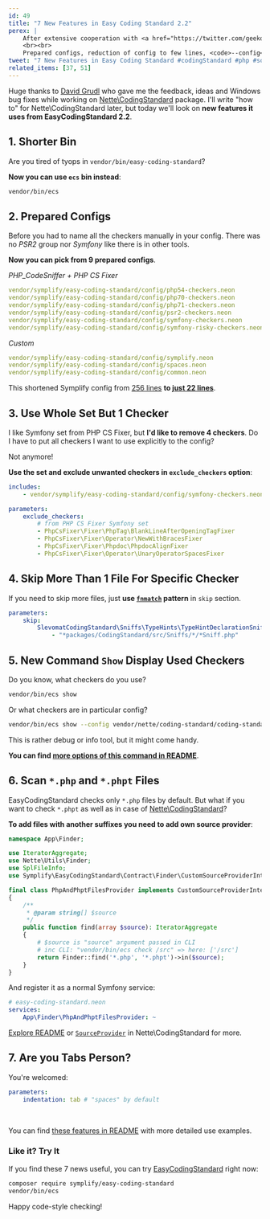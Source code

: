 ```yaml
---
id: 49
title: "7 New Features in Easy Coding Standard 2.2"
perex: |
    After extensive cooperation with <a href="https://twitter.com/geekovo/status/885152407948333056">David Grudl on Nette\CodingStandard</a> EasyCodingStandard got new features, that <strong>moved the project to completely new level of comfort</strong>.
    <br><br>
    Prepared configs, reduction of config to few lines, <code>--config</code> option and more.
tweet: "7 New Features in Easy Coding Standard #codingStandard #php #solid"
related_items: [37, 51]
---
```


Huge thanks to [David Grudl](https://github.com/dg) who gave me the feedback, ideas and Windows bug fixes while working on [Nette\CodingStandard](https://github.com/nette/coding-standard) package. I'll write "how to" for Nette\CodingStandard later, but today we'll look on **new features it uses from EasyCodingStandard 2.2**.

## 1. Shorter Bin

Are you tired of tyops in `vendor/bin/easy-coding-standard`?

**Now you can use `ecs` bin instead**:

```bash
vendor/bin/ecs
```


## 2. Prepared Configs

Before you had to name all the checkers manually in your config. There was no *PSR2* group nor *Symfony* like there is in other tools.

**Now you can pick from 9 prepared configs**.

*PHP_CodeSniffer + PHP CS Fixer*

```yaml
vendor/symplify/easy-coding-standard/config/php54-checkers.neon
vendor/symplify/easy-coding-standard/config/php70-checkers.neon
vendor/symplify/easy-coding-standard/config/php71-checkers.neon
vendor/symplify/easy-coding-standard/config/psr2-checkers.neon
vendor/symplify/easy-coding-standard/config/symfony-checkers.neon
vendor/symplify/easy-coding-standard/config/symfony-risky-checkers.neon
```

*Custom*

```yaml
vendor/symplify/easy-coding-standard/config/symplify.neon
vendor/symplify/easy-coding-standard/config/spaces.neon
vendor/symplify/easy-coding-standard/config/common.neon
```

This shortened Symplify config from [256 lines](https://github.com/Symplify/Symplify/blob/v2.0.0/easy-coding-standard.neon#L1-L256) **to [just 22 lines](https://github.com/Symplify/Symplify/blob/458082a5d534182e4ad723958c417399442abc82/easy-coding-standard.neon#L1-L22)**.


## 3. Use Whole Set But 1 Checker

I like Symfony set from PHP CS Fixer, but **I'd like to remove 4 checkers**. Do I have to put all checkers I want to use explicitly to the config?

Not anymore!

**Use the set and exclude unwanted checkers in `exclude_checkers` option**:

```yaml
includes:
    - vendor/symplify/easy-coding-standard/config/symfony-checkers.neon

parameters:
    exclude_checkers:
        # from PHP CS Fixer Symfony set
        - PhpCsFixer\Fixer\PhpTag\BlankLineAfterOpeningTagFixer
        - PhpCsFixer\Fixer\Operator\NewWithBracesFixer
        - PhpCsFixer\Fixer\Phpdoc\PhpdocAlignFixer
        - PhpCsFixer\Fixer\Operator\UnaryOperatorSpacesFixer
```


## 4. Skip More Than 1 File For Specific Checker

If you need to skip more files, just **use [`fnmatch`](https://php.net/manual/en/function.fnmatch.php) pattern** in `skip` section.

```yaml
parameters:
    skip:
        SlevomatCodingStandard\Sniffs\TypeHints\TypeHintDeclarationSniff:
            - "*packages/CodingStandard/src/Sniffs/*/*Sniff.php"
```


## 5. New Command `Show` Display Used Checkers

Do you know, what checkers do you use?

```bash
vendor/bin/ecs show
```

Or what checkers are in particular config?

```bash
vendor/bin/ecs show --config vendor/nette/coding-standard/coding-standard-php71.neon
```

This is rather debug or info tool, but it might come handy.

**You can find [more options of this command in README](https://github.com/Symplify/EasyCodingStandard#show-command-to-display-all-checkers)**.


## 6. Scan `*.php` and `*.phpt` Files

EasyCodingStandard checks only `*.php` files by default. But what if you want to check `*.phpt` as well as in case of [Nette\CodingStandard](https://github.com/nette/coding-standard)?

**To add files with another suffixes you need to add own source provider**:

```php
namespace App\Finder;

use IteratorAggregate;
use Nette\Utils\Finder;
use SplFileInfo;
use Symplify\EasyCodingStandard\Contract\Finder\CustomSourceProviderInterface;

final class PhpAndPhptFilesProvider implements CustomSourceProviderInterface
{
    /**
     * @param string[] $source
     */
    public function find(array $source): IteratorAggregate
    {
        # $source is "source" argument passed in CLI
        # inc CLI: "vendor/bin/ecs check /src" => here: ['/src']
        return Finder::find('*.php', '*.phpt')->in($source);
    }
}
```

And register it as a normal Symfony service:

```yaml
# easy-coding-standard.neon
services:
    App\Finder\PhpAndPhptFilesProvider: ~
```

[Explore README](https://github.com/Symplify/EasyCodingStandard#do-you-need-to-include-tests-php-inc-or-phpt-files) or [`SourceProvider`](https://github.com/nette/coding-standard/blob/2f935070b82fbe4b1da8e564a8dc6dcb9bbeca25/src/Finder/SourceProvider.php) in Nette\CodingStandard for more.


## 7. Are you Tabs Person?

You're welcomed:

```yaml
parameters:
    indentation: tab # "spaces" by default
```


<br>

You can find [these features in README](https://github.com/Symplify/EasyCodingStandard) with more detailed use examples.


### Like it? Try It

If you find these 7 news useful, you can try [EasyCodingStandard](https://github.com/Symplify/EasyCodingStandard) right now:


```bash
composer require symplify/easy-coding-standard
vendor/bin/ecs
```

Happy code-style checking!
